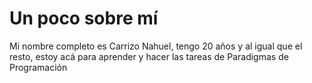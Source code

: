 # Un poco sobre mí
Mi nombre completo es Carrizo Nahuel, tengo 20 años y al igual que el resto, estoy acá para aprender y hacer las tareas de Paradigmas de Programación  
